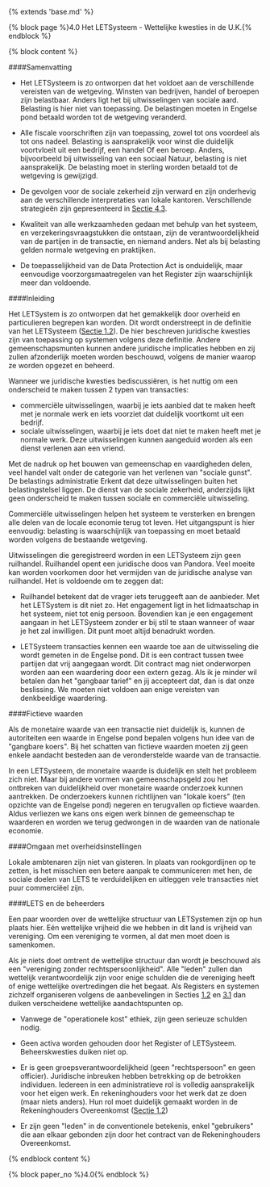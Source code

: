 {% extends 'base.md' %}

{% block page %}4.0 Het LETSysteem - Wettelijke kwesties in de U.K.{% endblock %}

{% block content %}

####Samenvatting

* Het LETSysteem is zo ontworpen dat het voldoet aan de verschillende vereisten van de 
wetgeving. Winsten van bedrijven, handel of beroepen zijn belastbaar. Anders ligt het
bij uitwisselingen van sociale aard. Belasting is hier niet van toepassing. De belastingen
moeten in Engelse pond betaald worden tot de wetgeving veranderd.

* Alle fiscale voorschriften zijn van toepassing, zowel tot ons voordeel als tot ons nadeel.
Belasting is aansprakelijk voor winst die duidelijk voortvloeit uit een bedrijf, een handel
Of een beroep. Anders, bijvoorbeeld bij uitwisseling van een sociaal
Natuur, belasting is niet aansprakelijk. De belasting moet in sterling worden betaald tot de wetgeving
is gewijzigd.

* De gevolgen voor de sociale zekerheid zijn verward en zijn onderhevig aan de verschillende
interpretaties van lokale kantoren. Verschillende strategieën zijn gepresenteerd 
in [Sectie 4.3](4.3.html).

* Kwaliteit van alle werkzaamheden gedaan met behulp van het systeem, en verzekeringsvraagstukken
die ontstaan, zijn de verantwoordelijkheid van de partijen in de transactie, en
niemand anders. Net als bij belasting gelden normale wetgeving en praktijken.

* De toepasselijkheid van de Data Protection Act is onduidelijk, maar eenvoudige
voorzorgsmaatregelen van het Register zijn waarschijnlijk meer dan
voldoende.

####Inleiding

Het LETSystem is zo ontworpen dat het gemakkelijk door overheid en particulieren begrepen
kan worden. Dit wordt onderstreept in de definitie van het LETSysteem ([Sectie 1.2](1.2.html)). 
De hier beschreven juridische kwesties zijn van toepassing op systemen volgens deze definitie. 
Andere gemeenschapsmunten kunnen andere juridische implicaties hebben en zij zullen 
afzonderlijk moeten worden beschouwd, volgens de manier waarop ze worden opgezet en beheerd.

Wanneer we juridische kwesties bediscussiëren, is het nuttig om een onderscheid te maken
tussen 2 typen van transacties:

* commerciële uitwisselingen, waarbij je iets aanbied dat te maken heeft met je normale werk en
iets voorziet dat duidelijk voortkomt uit een bedrijf.
* sociale uitwisselingen, waarbij je iets doet dat niet te maken heeft met je normale werk. Deze
uitwisselingen kunnen aangeduid worden als een dienst verlenen aan een vriend.

Met de nadruk op het bouwen van gemeenschap en vaardigheden delen, veel handel
valt onder de categorie van het verlenen van "sociale gunst". De belastings administratie
Erkent dat deze uitwisselingen buiten het belastingstelsel liggen. De dienst van de sociale
zekerheid, anderzijds lijkt geen onderscheid te maken tussen sociale en
commerciële uitwisseling.

Commerciële uitwisselingen helpen het systeem te versterken en brengen alle delen van
de locale economie terug tot leven. Het uitgangspunt is hier eenvoudig: belasting
is waarschijnlijk van toepassing en moet betaald worden volgens de bestaande wetgeving.

Uitwisselingen die geregistreerd worden in een LETSysteem zijn geen ruilhandel. 
Ruilhandel opent een juridische doos van Pandora. Veel moeite kan worden voorkomen 
door het vermijden van de juridische analyse van ruilhandel. Het is voldoende om te 
zeggen dat:

* Ruilhandel betekent dat de vrager iets teruggeeft aan de aanbieder.
Met het LETSystem is dit niet zo. Het engagement ligt in het lidmaatschap in 
het systeem, niet tot enig persoon. Bovendien kan je een engagement aangaan
in het LETSysteem zonder er bij stil te staan wanneer of waar je het zal
inwilligen. Dit punt moet altijd benadrukt worden.

* LETSysteem transacties kennen een waarde toe aan de uitwisseling die wordt gemeten in
de Engelse pond. Dit is een contract tussen twee partijen dat vrij aangegaan wordt.
Dit contract mag niet onderworpen worden aan een waardering door een 
extern gezag. Als ik je minder wil betalen dan het "gangbaar tarief" en
jij accepteert dat, dan is dat onze beslissing. We moeten niet voldoen aan enige 
vereisten van denkbeeldige waardering.

####Fictieve waarden

Als de monetaire waarde van een transactie niet duidelijk is, kunnen de 
autoriteiten een waarde in Engelse pond bepalen volgens hun idee van de 
"gangbare koers". Bij het schatten van fictieve waarden moeten zij geen
enkele aandacht besteden aan de veronderstelde waarde van de transactie.

In een LETSysteem, de monetaire waarde is duidelijk en stelt het probleem 
zich niet. Maar bij andere vormen van gemeenschapsgeld zou het ontbreken 
van duidelijkheid over monetaire waarde onderzoek kunnen aantrekken. 
De onderzoekers kunnen richtlijnen van "lokale koers" (ten opzichte van 
de Engelse pond) negeren en terugvallen op fictieve waarden. Aldus verliezen
we kans ons eigen werk binnen de gemeenschap te waarderen en worden we 
terug gedwongen in de waarden van de nationale economie.

####Omgaan met overheidsinstellingen

Lokale ambtenaren zijn niet van gisteren. In plaats van rookgordijnen op 
te zetten, is het misschien een betere aanpak te communiceren met hen, 
de sociale doelen van LETS te verduidelijken en uitleggen vele transacties 
niet puur commerciëel zijn.

####LETS en de beheerders

Een paar woorden over de wettelijke structuur van LETSystemen zijn op hun 
plaats hier. Eén wettelijke vrijheid die we hebben in dit land is vrijheid 
van vereniging. Om een vereniging te vormen, al dat men moet doen is samenkomen.

Als je niets doet omtrent de wettelijke structuur dan wordt je beschouwd als een
"vereniging zonder rechtspersoonlijkheid". Alle "leden" zullen dan wettelijk 
verantwoordelijk zijn voor enige schulden die de vereniging heeft of enige 
wettelijke overtredingen die het begaat. Als Registers en systemen zichzelf 
organiseren volgens de aanbevelingen in Secties [1.2](1.2.html) en [3.1](3.1.html)
dan duiken verscheidene wettelijke aandachtspunten op.

* Vanwege de "operationele kost" ethiek, zijn geen serieuze schulden nodig.

* Geen activa worden gehouden door het Register of LETSysteem. Beheerskwesties 
duiken niet op.

* Er is geen groepsverantwoordelijkheid (geen "rechtspersoon" en geen officier).
Juridische inbreuken hebben betrekking op de betrokken individuen. Iedereen in 
een administratieve rol is volledig aansprakelijk voor het eigen werk.
En rekeninghouders voor het werk dat ze doen (maar niets anders). Hun rol
moet duidelijk gemaakt worden in de Rekeninghouders Overeenkomst ([Sectie 1.2](1.2.html))

* Er zijn geen "leden" in de conventionele betekenis, enkel "gebruikers" die 
aan elkaar gebonden zijn door het contract van de Rekeninghouders Overeenkomst.

{% endblock content %}

{% block paper_no %}4.0{% endblock %}

